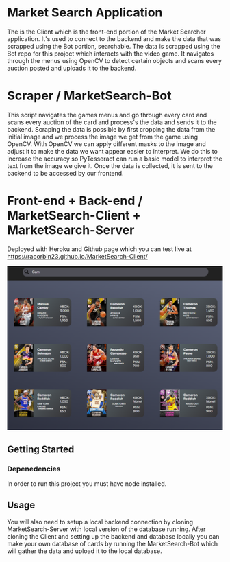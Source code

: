 # Market Search Application
The is the Client which is the front-end portion of the Market Searcher application. It's used to connect to the backend and make the data that was scrapped using the Bot portion, searchable. The data is scrapped using the Bot repo for this project which interacts with the video game. It navigates through the menus using OpenCV to detect certain objects and scans every auction posted and uploads it to the backend. 

# Scraper / MarketSearch-Bot
This script navigates the games menus and go through every card and scans every auction of the card and process's the data and sends it to the backend.
Scraping the data is possible by first cropping the data from the initial image and we process the image we get from the game using OpenCV. With OpenCV we can apply different masks to the image and adjust it to make the data we want appear easier to interpret. We do this to increase the accuracy so PyTesseract can run a basic model to interpret the text from the image we give it. Once the data is collected, it is sent to the backend to be accessed by our frontend.


# Front-end + Back-end / MarketSearch-Client + MarketSearch-Server
Deployed with Heroku and Github page which you can test live at https://racorbin23.github.io/MarketSearch-Client/

![alt text](https://github.com/Racorbin23/MarketSearch-Client/blob/master/src/images/example.png?raw=true)

## Getting Started

### Depenedencies
In order to run this project you must have node installed. 


## Usage
You will also need to setup a local backend connection by cloning MarketSearch-Server with local version of the database running. After cloning the Client and setting up the backend and database locally you can make your own database of cards by running the MarketSearch-Bot which will gather the data and upload it to the local database.


